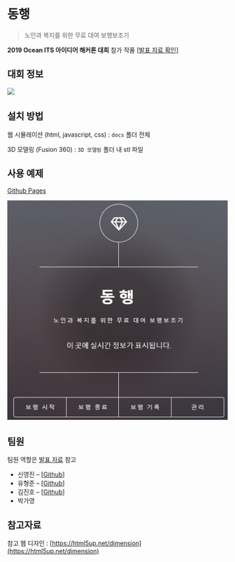# 동행

> 노인과 복지를 위한 무료 대여 보행보조기

**2019 Ocean ITS 아이디어 해커톤 대회** 참가 작품 [[발표 자료 확인][발표 자료]]

## 대회 정보

![][대회 정보]

## 설치 방법

웹 시뮬레이션 (html, javascript, css) : `docs` 폴더 전체

3D 모델링 (Fusion 360) : `3D 모델링` 폴더 내 stl 파일

## 사용 예제

[Github Pages][예제 링크]

![예제][예제]

## 팀원

팀원 역할은 [발표 자료][발표 자료] 참고
* 신영진 – [[Github](https://github.com/youngjinshin)]
* 유형준 – [[Github](https://github.com/cocopambag)]
* 김진호 – [[Github](https://github.com/hiptoo1)]
* 박가영

## 참고자료

참고 웹 디자인 : [https://html5up.net/dimension](https://html5up.net/dimension)

<!-- 링크 -->
[예제 링크]: https://youngjinshin.github.io/OceanITS/
[발표 자료]: 발표자료/5.동행-노인과%20복지를%20위한%20무료%20대여%20보행보조기.pdf

<!-- 이미지 -->
[대회 정보]: images/notice.jpg
[예제]: images/example.png
